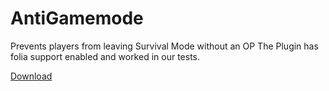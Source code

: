 # AntiGamemode

Prevents players from leaving Survival Mode without an OP
The Plugin has folia support enabled and worked in our tests.

[Download](https://ci.zvcdn.de/view/Plugins/job/AntiGamemode/lastSuccessfulBuild/artifact/target/AntiGamemode.jar)
